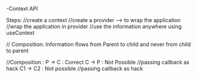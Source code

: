 
-Context API

Steps:
//create a context
//create a provider --> to wrap the application
//wrap the application in provider
//use the information anywhere using useContext


 // Composition: Information flows from Parent to child and never from child to parent
 
 //Composition :
 P  -> C  : Correct
 C  -> P  : Not Possible //passing callback as hack
 C1 -> C2 : Not possible //passing callback as hack
